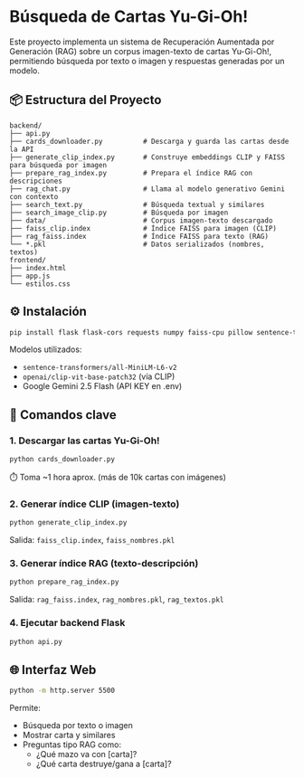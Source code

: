
# Búsqueda de Cartas Yu-Gi-Oh!

Este proyecto implementa un sistema de Recuperación Aumentada por Generación (RAG) sobre un corpus imagen-texto de cartas Yu-Gi-Oh!, permitiendo búsqueda por texto o imagen y respuestas generadas por un modelo.

## 📦 Estructura del Proyecto

```
backend/
├── api.py
├── cards_downloader.py          # Descarga y guarda las cartas desde la API
├── generate_clip_index.py       # Construye embeddings CLIP y FAISS para búsqueda por imagen
├── prepare_rag_index.py         # Prepara el índice RAG con descripciones
├── rag_chat.py                  # Llama al modelo generativo Gemini con contexto
├── search_text.py               # Búsqueda textual y similares
├── search_image_clip.py         # Búsqueda por imagen
├── data/                        # Corpus imagen-texto descargado
├── faiss_clip.index             # Índice FAISS para imagen (CLIP)
├── rag_faiss.index              # Índice FAISS para texto (RAG)
└── *.pkl                        # Datos serializados (nombres, textos)
frontend/
├── index.html
├── app.js
└── estilos.css
```

## ⚙️ Instalación

```bash
pip install flask flask-cors requests numpy faiss-cpu pillow sentence-transformers google-generativeai
```

Modelos utilizados:
- `sentence-transformers/all-MiniLM-L6-v2`
- `openai/clip-vit-base-patch32` (vía CLIP)
- Google Gemini 2.5 Flash (API KEY en .env)

## 🧠 Comandos clave

### 1. Descargar las cartas Yu-Gi-Oh!
```bash
python cards_downloader.py
```
⏱️ Toma ~1 hora aprox. (más de 10k cartas con imágenes)

### 2. Generar índice CLIP (imagen-texto)
```bash
python generate_clip_index.py
```
Salida: `faiss_clip.index`, `faiss_nombres.pkl`

### 3. Generar índice RAG (texto-descripción)
```bash
python prepare_rag_index.py
```
Salida: `rag_faiss.index`, `rag_nombres.pkl`, `rag_textos.pkl`

### 4. Ejecutar backend Flask
```bash
python api.py
```

## 🌐 Interfaz Web
```bash
python -m http.server 5500
```
Permite:
- Búsqueda por texto o imagen
- Mostrar carta y similares
- Preguntas tipo RAG como:
  - ¿Qué mazo va con [carta]?
  - ¿Qué carta destruye/gana a [carta]?

